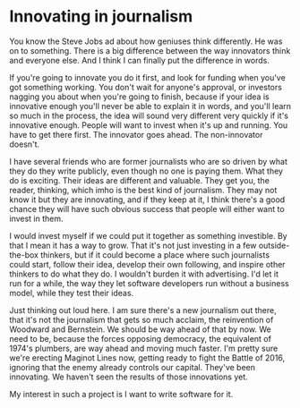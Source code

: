 # Innovating in journalism
You know the Steve Jobs ad about how geniuses think differently. He was on to something. There is a big difference between the way innovators think and everyone else. And I think I can finally put the difference in words. 

If you're going to innovate you do it first, and look for funding when you've got something working. You don't wait for anyone's approval, or investors nagging you about when you're going to finish, because if your idea is innovative enough you'll never be able to explain it in words, and you'll learn so much in the process, the idea will sound very different very quickly if it's innovative enough. People will want to invest when it's up and running. You have to get there first. The innovator goes ahead. The non-innovator doesn't.

I have several friends who are former journalists who are so driven by what they do they write publicly, even though no one is paying them. What they do is exciting. Their ideas are different and valuable. They get you, the reader, thinking, which imho is the best kind of journalism. They may not know it but they are innovating, and if they keep at it, I think there's a good chance they will have such obvious success that people will either want to invest in them. 

I would invest myself if we could put it together as something investible. By that I mean it has a way to grow. That it's not just investing in a few outside-the-box thinkers, but if it could become a place where such journalists could start, follow their idea, develop their own following, and inspire other thinkers to do what they do. I wouldn't burden it with advertising. I'd let it run for a while, the way they let software developers run without a business model, while they test their ideas. 

Just thinking out loud here. I am sure there's a new journalism out there, that it's not the journalism that gets so much acclaim, the reinvention of Woodward and Bernstein. We should be way ahead of that by now. We need to be, because the forces opposing democracy, the equivalent of 1974's plumbers, are way ahead and moving much faster. I'm pretty sure we're erecting Maginot Lines now, getting ready to fight the Battle of 2016, ignoring that the enemy already controls our capital. They've been innovating. We haven't seen the results of those innovations yet. 

My interest in such a project is I want to write software for it. 


